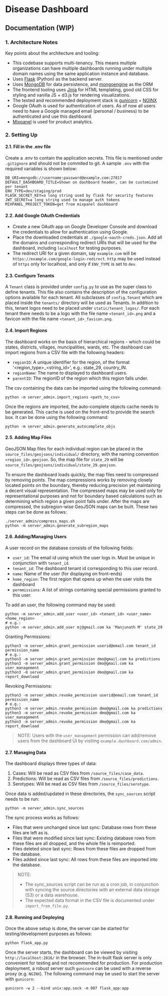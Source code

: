 # Disease Dashboard

## Documentation (WIP)

### 1. Architecture Notes
Key points about the architecture and tooling:
- This codebase supports multi-tenancy. This means multiple organizations can have multiple dashboards running under multiple domain names using the same application instance and database.
- Uses [Flask](https://flask.palletsprojects.com/en/3.0.x/) (Python) as the backend server.
- Uses [MongoDB](https://www.mongodb.com/) for data persistence, and [mongoengine](http://mongoengine.org/) as the ORM 
- The frontend tooling uses [Jinja](https://palletsprojects.com/projects/jinja/) for HTML templating, good old CSS for styling and vanilla JS + d3.js for rendering visualizations.
- The tested and recommended deployment stack is [gunicorn](https://gunicorn.org/) + [NGINX](https://nginx.org/en/)
- Google OAuth is used for authentication of users. As of now all users need to have a Google managed email (personal / business) to be authenticated and use this dashboard.
- [Mixpanel](https://mixpanel.com/home/) is used for product analytics.

### 2. Setting Up
#### 2.1. Fill in the .env file
Create a .env to contain the application secrets. This file is mentioned under `.gitignore` and should not be commited to git. A sample `.env` with the required variables is shown below:

```
DB_URI=mongodb://username:password@example.com:27017
DEFAULT_DASHBOARD_TITLE=Shown on dashboard header, can be customized per tenant
ENV_TYPE=dev/staging/prod
FLASK_SECRET_KEY=a long string used by flask for security features
JWT_SECRET=a long string used to manage auth tokens
MIXPANEL_PROJECT_TOKEN=get from mixpanel dashboard
```

#### 2.2. Add Google OAuth Credentials
- Create a new OAuth app on Google Developer Console and download the credentials to allow for authentication using Google.
- Place the downloaded credentials at `./google-oauth-creds.json`. Add all the domains and corresponding redirect URIs that will be used for the dashboard, including `localhost` for testing purposes.
- The redirect URI for a given domain, say `example.com` will be `https://example.com/google-login-redirect`. `http` may be used instead of `https` only for localhost, and only if `ENV_TYPE` is set to `dev`.

#### 2.3. Configure Tenants
A `Tenant` class is provided under `config.py` to use as the super class to define tenants. This file also contains the description of the configuration options available for each tenant. All subclasses of `config.Tenant` which are placed inside the `tenants/` directory will be used as Tenants. In addition to this, tenant logos need to be placed under `static/tenant_logos/`. For each tenant there needs to be a logo with the file name `<tenant_id>.png` and a favicon with the file name `<tenant_id>_favicon.png`.

#### 2.4. Import Regions
The dashboard works on the basis of hierarchical regions - which could be states, districts, villages, muncipalities, wards, etc. The dashboard can import regions from a CSV file with the following headers:
- `regionID`: A unique identifier for the region, of the format '<region_type>_<string_id>', e.g.: state_29, country_IN.
- `regionName`: The name to displayed to dashboard users.
- `parentID`: The regionID of the region which this region falls under.

The csv containing the data can be imported using the following command:
```
python -m server_admin.import_regions <path_to_csv>
```

Once the regions are imported, the auto-complete objects cache needs to be generated. This cache is used on the front-end to provide the search box. It can be done using the following command:
```
python -m server_admin.generate_autocomplete_objs 
```

#### 2.5. Adding Map Files
GeoJSON Map files for each individual region can be placed in the `source_files/geojsons/individual/` directory, with the naming convention `<region_id>.geojson`. So, the map file for `state_29` will be `source_files/geojsons/individual/state_29.geojson`. 

To ensure the dashboard loads quickly, the map files need to compressed by removing points. The map compressions works by removing closely located points on the boundary, thereby reducing precision yet maintaining a decent visual representation. The compressed maps may be used only for representational purposes and not for boundary based calculations such as determining which region a given point falls under. After the maps are compressed, the subregion-wise GeoJSON maps can be built. These two steps can be done as follows:
```
./server_admin/compress_maps.sh
python -m server_admin.generate_subregion_maps
```

#### 2.6. Adding/Managing Users
A user record on the database consists of the following fields:
- `user_id`: The email id using which the user logs in. Must be unique in conjunction with `tenant_id`.
- `tenant_id`: The dashboard tenant id corresponding to this user record.
- `name`: Name of the user (for displaying on front-ends)
- `home_region`: The first region that opens up when the user visits the dashboard
- `permmissions`: A list of strings containing special permissions granted to this user.

To add an user, the following command may be used:
```
python -m server_admin.add_user <user_id> <tenant_id> <user_name> <home_region>
# e.g.:
python -m server_admin.add_user mj@gmail.com ka 'Manjunath M' state_29
```

Granting Permissions:
```
python3 -m server_admin.grant_permission userid@email.com tenant_id permission_name
# e.g.:
python3 -m server_admin.grant_permission dmo@gmail.com ka predictions
python3 -m server_admin.grant_permission dmo@gmail.com ka user_management
python3 -m server_admin.grant_permission dmo@gmail.com ka report_download
```

Revoking Permissions:
```
python3 -m server_admin.revoke_permission userid@email.com tenant_id permission_name
# e.g.:
python3 -m server_admin.revoke_permission dmo@gmail.com ka predictions
python3 -m server_admin.revoke_permission dmo@gmail.com ka user_management
python3 -m server_admin.revoke_permission dmo@gmail.com ka report_download
```

> NOTE: Users with the `user_management` permission can add/remove users from the dashboard UI by visiting `example.dashboard.com/admin`.

#### 2.7. Managing Data
The dashboard displays three types of data:
1. Cases: Will be read as CSV files from `/source_files/case_data`.
2. Predictions: Will be read as CSV files from `/source_files/predictions`.
3. Serotypes: Will be read as CSV files from `/source_files/serotype`.

Once data is added/updated in these directories, the `sync_sources` script needs to be run:
```
python -m server_admin.sync_sources
```

The sync process works as follows:
- Files that were unchanged since last sync: Database rows from these files are left as is.
- Files that were modified since last sync: Existing database rows from these files are all dropped, and the whole file is reimported.
- Files deleted since last sync: Rows from these files are dropped from the database.
- Files added since last sync: All rows from these files are imported into the database.

> NOTE:
> - The sync_sources script can be run as a cron job, in conjunction with syncing the source directories with an external data storage (S3) or a data warehouse.
> - The expected data format in the CSV file is documented under `import_from_file.py`.

#### 2.8. Running and Deploying
Once the above setup is done, the server can be started for testing/development purposes as follows:
```
python flask_app.py
```

Once the server starts, the dashboard can be viewed by visiting `http://localhost:2816/` in the browser. 
The in-built flask server is only convenient for testing and not recommended for production. For production deployment, a robust server such `gunicorn` can be used with a reverse proxy (e.g. `NGINX`). The following command may be used to start the server with `gunicorn`:
```
gunicorn -w 2 --bind unix:app.sock -m 007 flask_app:app
```
